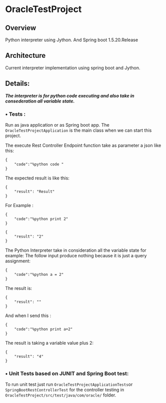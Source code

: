 # OracleTestProject
## Overview
Python interpreter using Jython. And Spring boot 1.5.20.Release

## Architecture
Current interpreter implementation using spring boot and Jython.


## Details:
**_The interpreter is for python code executing and also take in consederation all variable state._**
### •	Tests :
Run as java application or as Spring boot app.
The ``` OracleTestProjectApplication ``` is the main class when we can start this project.

The execute Rest Controller Endpoint function take as parameter a json like this:
```
{
	"code":"%python code "
} 
```
The expected result is like this:
```
{
	"result": "Result"
}
```
For Example :
```
{
	"code":"%python print 2"
}
```
```
{
	"result": "2"
}
```
The Python Interpreter take in consideration all the variable state for example:
The follow input produce nothing because it is just a query assignment:
```
{
	"code":"%python a = 2"
}
```

The result is:
```
{
	"result": ""
}
```
And when I send this :
```
{
	"code":"%python print a+2"
}
```
The result is taking a variable value plus 2:
```
{
	"result": "4"
}
```


### •	Unit Tests based on JUNIT and Spring Boot test: 
To run unit test just run ``` OracleTestProjectApplicationTests ```or ``` SpringBootRestControllerTest ``` for the controller testing in ``` OracleTestProject/src/test/java/com/oracle/ ``` folder.
 


 
